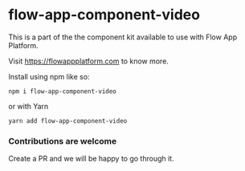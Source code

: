 # flow-app-component-video

This is a part of the the component kit available to use with Flow App Platform.

Visit https://flowappplatform.com to know more.

Install using npm like so:
```
npm i flow-app-component-video
```

or with Yarn

```
yarn add flow-app-component-video
```

### Contributions are welcome
Create a PR and we will be happy to go through it.